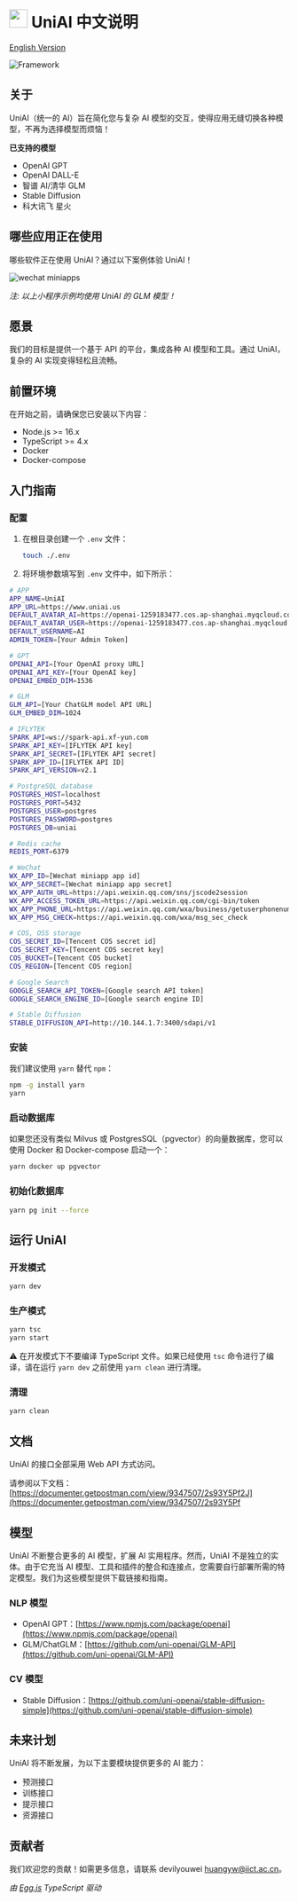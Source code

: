<!-- @format -->

# <img src="./logo.png" width=33 height=33 /> UniAI 中文说明

[English Version](./README.md)

![Framework](./framework.png)

## 关于

UniAI（统一的 AI）旨在简化您与复杂 AI 模型的交互，使得应用无缝切换各种模型，不再为选择模型而烦恼！

**已支持的模型**

-   OpenAI GPT
-   OpenAI DALL-E
-   智谱 AI/清华 GLM
-   Stable Diffusion
-   科大讯飞 星火

## 哪些应用正在使用

哪些软件正在使用 UniAI？通过以下案例体验 UniAI！

![wechat miniapps](./miniapp-qrcode.png)

_注: 以上小程序示例均使用 UniAI 的 GLM 模型！_

## 愿景

我们的目标是提供一个基于 API 的平台，集成各种 AI 模型和工具。通过 UniAI，复杂的 AI 实现变得轻松且流畅。

## 前置环境

在开始之前，请确保您已安装以下内容：

-   Node.js >= 16.x
-   TypeScript >= 4.x
-   Docker
-   Docker-compose

## 入门指南

### 配置

1. 在根目录创建一个 `.env` 文件：

    ```bash
    touch ./.env
    ```

2. 将环境参数填写到 `.env` 文件中，如下所示：

```bash
# APP
APP_NAME=UniAI
APP_URL=https://www.uniai.us
DEFAULT_AVATAR_AI=https://openai-1259183477.cos.ap-shanghai.myqcloud.com/avatar-lechat.png
DEFAULT_AVATAR_USER=https://openai-1259183477.cos.ap-shanghai.myqcloud.com/avatar-user.png
DEFAULT_USERNAME=AI
ADMIN_TOKEN=[Your Admin Token]

# GPT
OPENAI_API=[Your OpenAI proxy URL]
OPENAI_API_KEY=[Your OpenAI key]
OPENAI_EMBED_DIM=1536

# GLM
GLM_API=[Your ChatGLM model API URL]
GLM_EMBED_DIM=1024

# IFLYTEK
SPARK_API=ws://spark-api.xf-yun.com
SPARK_API_KEY=[IFLYTEK API key]
SPARK_API_SECRET=[IFLYTEK API secret]
SPARK_APP_ID=[IFLYTEK API ID]
SPARK_API_VERSION=v2.1

# PostgreSQL database
POSTGRES_HOST=localhost
POSTGRES_PORT=5432
POSTGRES_USER=postgres
POSTGRES_PASSWORD=postgres
POSTGRES_DB=uniai

# Redis cache
REDIS_PORT=6379

# WeChat
WX_APP_ID=[Wechat miniapp app id]
WX_APP_SECRET=[Wechat miniapp app secret]
WX_APP_AUTH_URL=https://api.weixin.qq.com/sns/jscode2session
WX_APP_ACCESS_TOKEN_URL=https://api.weixin.qq.com/cgi-bin/token
WX_APP_PHONE_URL=https://api.weixin.qq.com/wxa/business/getuserphonenumber
WX_APP_MSG_CHECK=https://api.weixin.qq.com/wxa/msg_sec_check

# COS, OSS storage
COS_SECRET_ID=[Tencent COS secret id]
COS_SECRET_KEY=[Tencent COS secret key]
COS_BUCKET=[Tencent COS bucket]
COS_REGION=[Tencent COS region]

# Google Search
GOOGLE_SEARCH_API_TOKEN=[Google search API token]
GOOGLE_SEARCH_ENGINE_ID=[Google search engine ID]

# Stable Diffusion
STABLE_DIFFUSION_API=http://10.144.1.7:3400/sdapi/v1
```

### 安装

我们建议使用 `yarn` 替代 `npm`：

```bash
npm -g install yarn
yarn
```

### 启动数据库

如果您还没有类似 Milvus 或 PostgresSQL（pgvector）的向量数据库，您可以使用 Docker 和 Docker-compose 启动一个：

```bash
yarn docker up pgvector
```

### 初始化数据库

```bash
yarn pg init --force
```

## 运行 UniAI

### 开发模式

```bash
yarn dev
```

### 生产模式

```bash
yarn tsc
yarn start
```

⚠️ 在开发模式下不要编译 TypeScript 文件。如果已经使用 `tsc` 命令进行了编译，请在运行 `yarn dev` 之前使用 `yarn clean` 进行清理。

### 清理

```bash
yarn clean
```

## 文档

UniAI 的接口全部采用 Web API 方式访问。

请参阅以下文档：
[https://documenter.getpostman.com/view/9347507/2s93Y5Pf2J](https://documenter.getpostman.com/view/9347507/2s93Y5Pf

## 模型

UniAI 不断整合更多的 AI 模型，扩展 AI 实用程序。然而，UniAI 不是独立的实体。由于它充当 AI 模型、工具和插件的整合和连接点，您需要自行部署所需的特定模型。我们为这些模型提供下载链接和指南。

### NLP 模型

-   OpenAI GPT：[https://www.npmjs.com/package/openai](https://www.npmjs.com/package/openai)
-   GLM/ChatGLM：[https://github.com/uni-openai/GLM-API](https://github.com/uni-openai/GLM-API)

### CV 模型

-   Stable Diffusion：[https://github.com/uni-openai/stable-diffusion-simple](https://github.com/uni-openai/stable-diffusion-simple)

## 未来计划

UniAI 将不断发展，为以下主要模块提供更多的 AI 能力：

-   预测接口
-   训练接口
-   提示接口
-   资源接口

## 贡献者

我们欢迎您的贡献！如需更多信息，请联系 devilyouwei <huangyw@iict.ac.cn>。

_由 [Egg.js](https://www.eggjs.org/) TypeScript 驱动_

